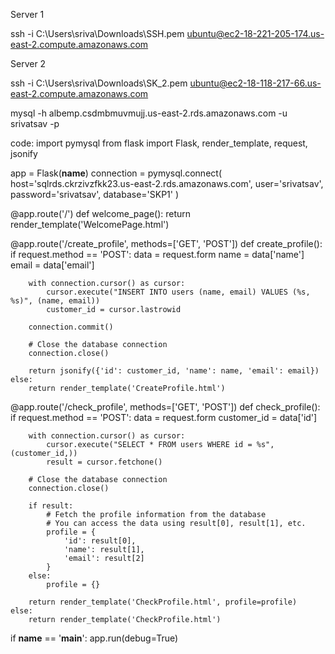 Server 1

ssh -i C:\Users\sriva\Downloads\SSH.pem ubuntu@ec2-18-221-205-174.us-east-2.compute.amazonaws.com

Server 2

ssh -i C:\Users\sriva\Downloads\SK_2.pem ubuntu@ec2-18-118-217-66.us-east-2.compute.amazonaws.com

mysql -h albemp.csdmbmuvmujj.us-east-2.rds.amazonaws.com  -u srivatsav -p


code:
import pymysql
from flask import Flask, render_template, request, jsonify

app = Flask(__name__)
connection = pymysql.connect(
    host='sqlrds.ckrzivzfkk23.us-east-2.rds.amazonaws.com',
    user='srivatsav',
    password='srivatsav',
    database='SKP1'
)

@app.route('/')
def welcome_page():
    return render_template('WelcomePage.html')

@app.route('/create_profile', methods=['GET', 'POST'])
def create_profile():
    if request.method == 'POST':
        data = request.form
        name = data['name']
        email = data['email']

        with connection.cursor() as cursor:
            cursor.execute("INSERT INTO users (name, email) VALUES (%s, %s)", (name, email))
            customer_id = cursor.lastrowid

        connection.commit()
        
        # Close the database connection
        connection.close()

        return jsonify({'id': customer_id, 'name': name, 'email': email})
    else:
        return render_template('CreateProfile.html')

@app.route('/check_profile', methods=['GET', 'POST'])
def check_profile():
    if request.method == 'POST':
        data = request.form
        customer_id = data['id']

        with connection.cursor() as cursor:
            cursor.execute("SELECT * FROM users WHERE id = %s", (customer_id,))
            result = cursor.fetchone()

        # Close the database connection
        connection.close()

        if result:
            # Fetch the profile information from the database
            # You can access the data using result[0], result[1], etc.
            profile = {
                'id': result[0],
                'name': result[1],
                'email': result[2]
            }
        else:
            profile = {}

        return render_template('CheckProfile.html', profile=profile)
    else:
        return render_template('CheckProfile.html')

if __name__ == '__main__':
    app.run(debug=True)

